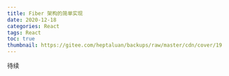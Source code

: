 ```yaml
---
title: Fiber 架构的简单实现
date: 2020-12-18
categories: React
tags: React
toc: true
thumbnail: https://gitee.com/heptaluan/backups/raw/master/cdn/cover/19.webp
---
```


待续

<!--more-->

<!-- ## 手动实现

* 简易版Fiber架构
* 简易版DIFF算法
* 简易版函数组件
* 简易版Hook: useState
* 娱乐版Class组件

https://juejin.cn/post/6844904197008130062 -->

